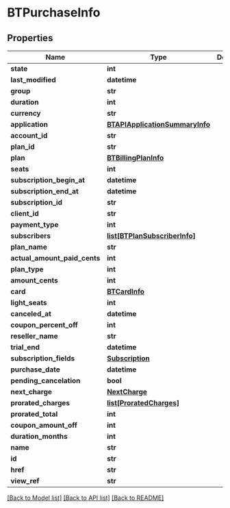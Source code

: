 # BTPurchaseInfo

## Properties
Name | Type | Description | Notes
------------ | ------------- | ------------- | -------------
**state** | **int** |  | [optional] 
**last_modified** | **datetime** |  | [optional] 
**group** | **str** |  | [optional] 
**duration** | **int** |  | [optional] 
**currency** | **str** |  | [optional] 
**application** | [**BTAPIApplicationSummaryInfo**](BTAPIApplicationSummaryInfo.md) |  | [optional] 
**account_id** | **str** |  | [optional] 
**plan_id** | **str** |  | [optional] 
**plan** | [**BTBillingPlanInfo**](BTBillingPlanInfo.md) |  | [optional] 
**seats** | **int** |  | [optional] 
**subscription_begin_at** | **datetime** |  | [optional] 
**subscription_end_at** | **datetime** |  | [optional] 
**subscription_id** | **str** |  | [optional] 
**client_id** | **str** |  | [optional] 
**payment_type** | **int** |  | [optional] 
**subscribers** | [**list[BTPlanSubscriberInfo]**](BTPlanSubscriberInfo.md) |  | [optional] 
**plan_name** | **str** |  | [optional] 
**actual_amount_paid_cents** | **int** |  | [optional] 
**plan_type** | **int** |  | [optional] 
**amount_cents** | **int** |  | [optional] 
**card** | [**BTCardInfo**](BTCardInfo.md) |  | [optional] 
**light_seats** | **int** |  | [optional] 
**canceled_at** | **datetime** |  | [optional] 
**coupon_percent_off** | **int** |  | [optional] 
**reseller_name** | **str** |  | [optional] 
**trial_end** | **datetime** |  | [optional] 
**subscription_fields** | [**Subscription**](Subscription.md) |  | [optional] 
**purchase_date** | **datetime** |  | [optional] 
**pending_cancelation** | **bool** |  | [optional] 
**next_charge** | [**NextCharge**](NextCharge.md) |  | [optional] 
**prorated_charges** | [**list[ProratedCharges]**](ProratedCharges.md) |  | [optional] 
**prorated_total** | **int** |  | [optional] 
**coupon_amount_off** | **int** |  | [optional] 
**duration_months** | **int** |  | [optional] 
**name** | **str** |  | [optional] 
**id** | **str** |  | [optional] 
**href** | **str** |  | [optional] 
**view_ref** | **str** |  | [optional] 

[[Back to Model list]](../README.md#documentation-for-models) [[Back to API list]](../README.md#documentation-for-api-endpoints) [[Back to README]](../README.md)


